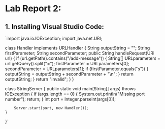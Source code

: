 # Lab Report 2: 

## 1. **Installing Visual Studio Code**: ##

`import java.io.IOException;
import java.net.URI;

class Handler implements URLHandler {
    String outputString = "";
    String firstParameter;
    String secondParameter;
    public String handleRequest(URI url) {
        if (url.getPath().contains("/add-message")) {
            String[] URLparameters = url.getQuery().split("=");
            firstParameter = URLparameters[0];
            secondParameter = URLparameters[1];
            if (firstParameter.equals("s")) {
                outputString = outputString + secondParameter + "\n";
            }
            return outputString;
        }
        return "invalid";
    }
}

class StringServer {
    public static void main(String[] args) throws IOException {
        if (args.length == 0) {
            System.out.println("Missing port number");
            return;
        }
        int port = Integer.parseInt(args[0]);

        Server.start(port, new Handler());
    }
}`
